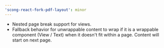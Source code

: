 ```yaml
---
'scong-react-fork-pdf-layout': minor
---
```


- Nested page break support for views.
- Fallback behavior for unwrappable content to wrap if it is a wrappable component (View / Text) when it doesn't fit within a page. Content will start on next page.
